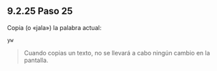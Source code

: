 ## 9.2.25 Paso 25
Copia (o «jala») la palabra actual:

	yw

>Cuando copias un texto, no se llevará a cabo ningún cambio en la pantalla.
